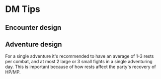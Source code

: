 # DM Tips

## Encounter design

## Adventure design
For a single adventure it's recommended to have an average of 1-3 rests per combat, and at most 2 large or 3 small fights in a single adventuring day. This is important because of how rests affect the party's recovery of HP/MP.
